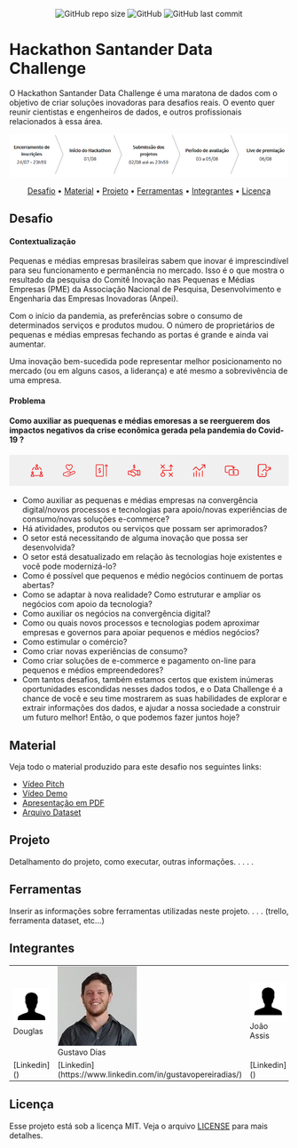 <p align="center">
<img alt="GitHub repo size" src="https://img.shields.io/github/repo-size/gpd38/desafioShaweeSantander">
<img alt="GitHub" src="https://img.shields.io/github/license/gpd38/desafioShaweeSantander">
<img alt="GitHub last commit" src="https://img.shields.io/github/last-commit/gpd38/desafioShaweeSantander">
</p>

# Hackathon Santander Data Challenge

O Hackathon Santander Data Challenge é uma maratona de dados com o objetivo de criar soluções inovadoras para desafios reais. O evento quer reunir cientistas e engenheiros de dados, e outros profissionais relacionados à essa área. 

<img src="img/cronograma.PNG"/><br>

<p align="center">
  <a href="#desafio">Desafio</a> •
  <a href="#material">Material</a> •
  <a href="#projeto">Projeto</a> •
  <a href="#ferramentas">Ferramentas</a> •
  <a href="#integrantes">Integrantes</a> •
  <a href="#licença">Licença</a>
</p>

## Desafio

#### Contextualização

<p>Pequenas e médias empresas brasileiras sabem que inovar é imprescindível para seu funcionamento e permanência no mercado. Isso é o que mostra o resultado da pesquisa do Comitê Inovação nas Pequenas e Médias Empresas (PME) da Associação Nacional de Pesquisa, Desenvolvimento e Engenharia das Empresas Inovadoras (Anpei).</p>
<p>Com o início da pandemia, as preferências sobre o consumo de determinados serviços e produtos mudou. O número de proprietários de pequenas e médias empresas fechando as portas é grande e ainda vai aumentar.</p>
<p>Uma inovação bem-sucedida pode representar melhor posicionamento no mercado (ou em alguns casos, a liderança) e até mesmo a sobrevivência de uma empresa.</p>

#### Problema

<h4><bold>Como auxiliar as puequenas e médias emoresas a se reerguerem dos impactos negativos da crise econômica gerada pela pandemia do Covid-19 ?</bold></h4>
<img src="img/desafio.PNG"/><br>
<p>
<ul>
<li>Como auxiliar as pequenas e médias empresas na convergência digital/novos processos e tecnologias para apoio/novas experiências de consumo/novas soluções e-commerce?</li>
<li>Há atividades, produtos ou serviços que possam ser aprimorados?</li>
<li>O setor está necessitando de alguma inovação que possa ser desenvolvida?</li>
<li>O setor está desatualizado em relação às tecnologias hoje existentes e você pode modernizá-lo?</li>
<li>Como é possível que pequenos e médio negócios continuem de portas abertas?</li>
<li>Como se adaptar à nova realidade? Como estruturar e ampliar os negócios com apoio da tecnologia?</li>
<li>Como auxiliar os negócios na convergência digital?</li>
<li>Como ou quais novos processos e tecnologias podem aproximar empresas e governos para apoiar pequenos e médios negócios?</li>
<li>Como estimular o comércio?</li>
<li>Como criar novas experiências de consumo?</li>
<li>Como criar soluções de e-commerce e pagamento on-line para pequenos e médios empreendedores?</li>
<li>Com tantos desafios, também estamos certos que existem inúmeras oportunidades escondidas nesses dados todos, e o Data Challenge é a chance de você e seu time mostrarem as suas habilidades de explorar e extrair informações dos dados, e ajudar a nossa sociedade a construir um futuro melhor! Então, o que podemos fazer juntos hoje?</li>
</ul>
</p>

## Material

Veja todo o material produzido para este desafio nos seguintes links:

- [Vídeo Pitch]()
- [Vídeo Demo]()
- [Apresentação em PDF]()
- [Arquivo Dataset]()

## Projeto

Detalhamento do projeto, como executar, outras informações. . . . .

## Ferramentas

Inserir as informações sobre ferramentas utilizadas neste projeto. . . . (trello, ferramenta dataset, etc...)

## Integrantes

<table>
<tr>
    <td><img alt="Foto do Douglas" src="img/douglas.jpg" /><br>Douglas</td>
    <td><img alt="Foto do Gustavo" src="img/gustavo.jpg" /><br>Gustavo Dias</td>
    <td><img alt="Foto do João" src="img/joao.jpg" /><br>João Assis</td>
    <td><img alt="Foto da Karol" src="img/karol.jpg" /><br>Karol Cardoso</td>
    <td><img alt="Foto do Rene" src="img/rene.jpg" /><br>Rene Jerez</td>
  </tr>
  <tr>
    <td>[Linkedin]()</td>
    <td>[Linkedin](https://www.linkedin.com/in/gustavopereiradias/)</td>
    <td>[Linkedin]()</td>
    <td>[Linkedin]()</td>
    <td>[Linkedin]()</td>
  </tr>
  </table>

## Licença

Esse projeto está sob a licença MIT. Veja o arquivo [LICENSE](LICENSE.md) para mais detalhes.
